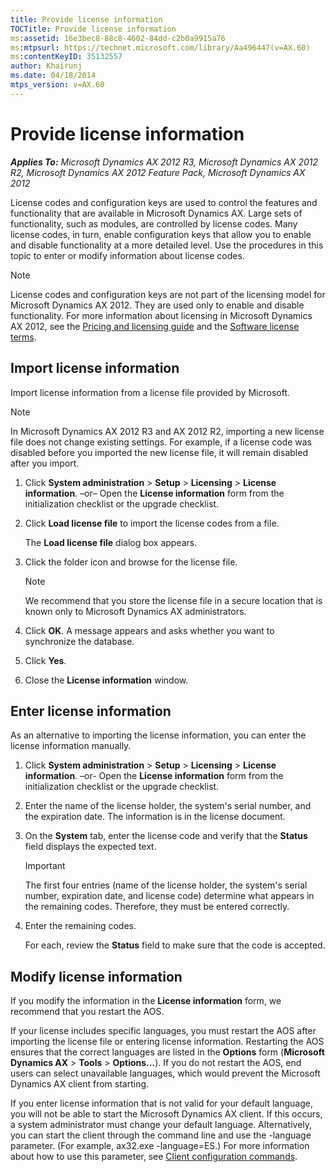 ```yaml
---
title: Provide license information
TOCTitle: Provide license information
ms:assetid: 16e3bec8-88c8-4602-84dd-c2b0a9915a76
ms:mtpsurl: https://technet.microsoft.com/library/Aa496447(v=AX.60)
ms:contentKeyID: 35132557
author: Khairunj
ms.date: 04/18/2014
mtps_version: v=AX.60
---
```


# Provide license information 


_**Applies To:** Microsoft Dynamics AX 2012 R3, Microsoft Dynamics AX 2012 R2, Microsoft Dynamics AX 2012 Feature Pack, Microsoft Dynamics AX 2012_

License codes and configuration keys are used to control the features and functionality that are available in Microsoft Dynamics AX. Large sets of functionality, such as modules, are controlled by license codes. Many license codes, in turn, enable configuration keys that allow you to enable and disable functionality at a more detailed level. Use the procedures in this topic to enter or modify information about license codes.


> [!NOTE]
> <P>License codes and configuration keys are not part of the licensing model for Microsoft Dynamics AX 2012. They are used only to enable and disable functionality. For more information about licensing in Microsoft Dynamics AX 2012, see the <A href="http://go.microsoft.com/fwlink/?linkid=228374">Pricing and licensing guide</A> and the <A href="http://go.microsoft.com/fwlink/?linkid=228377">Software license terms</A>.</P>



## Import license information

Import license information from a license file provided by Microsoft.


> [!NOTE]
> <P>In Microsoft Dynamics AX 2012 R3 and AX 2012 R2, importing a new license file does not change existing settings. For example, if a license code was disabled before you imported the new license file, it will remain disabled after you import.</P>



1.  Click **System administration** \> **Setup** \> **Licensing** \> **License information**. –or– Open the **License information** form from the initialization checklist or the upgrade checklist.

2.  Click **Load license file** to import the license codes from a file.
    
    The **Load license file** dialog box appears.

3.  Click the folder icon and browse for the license file.
    

    > [!NOTE]
    > <P>We recommend that you store the license file in a secure location that is known only to Microsoft Dynamics AX administrators.</P>



4.  Click **OK**. A message appears and asks whether you want to synchronize the database.

5.  Click **Yes**.

6.  Close the **License information** window.

## Enter license information

As an alternative to importing the license information, you can enter the license information manually.

1.  Click **System administration** \> **Setup** \> **Licensing** \> **License information**. –or- Open the **License information** form from the initialization checklist or the upgrade checklist.

2.  Enter the name of the license holder, the system's serial number, and the expiration date. The information is in the license document.

3.  On the **System** tab, enter the license code and verify that the **Status** field displays the expected text.
    

    > [!IMPORTANT]
    > <P>The first four entries (name of the license holder, the system's serial number, expiration date, and license code) determine what appears in the remaining codes. Therefore, they must be entered correctly.</P>



4.  Enter the remaining codes.
    
    For each, review the **Status** field to make sure that the code is accepted.

## Modify license information

If you modify the information in the **License information** form, we recommend that you restart the AOS.

If your license includes specific languages, you must restart the AOS after importing the license file or entering license information. Restarting the AOS ensures that the correct languages are listed in the **Options** form (**Microsoft Dynamics AX** \> **Tools** \> **Options...**). If you do not restart the AOS, end users can select unavailable languages, which would prevent the Microsoft Dynamics AX client from starting.

If you enter license information that is not valid for your default language, you will not be able to start the Microsoft Dynamics AX client. If this occurs, a system administrator must change your default language. Alternatively, you can start the client through the command line and use the -language parameter. (For example, ax32.exe -language=ES.) For more information about how to use this parameter, see [Client configuration commands](client-configuration-commands.md).

  



